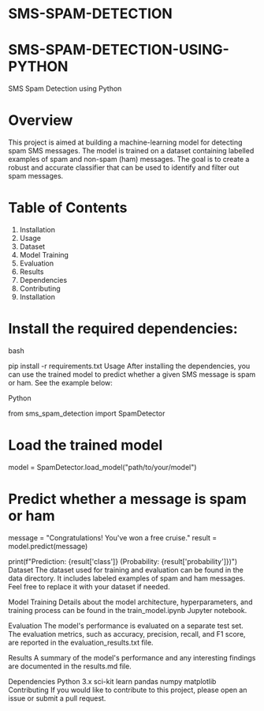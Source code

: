 # SMS-SPAM-DETECTION
# SMS-SPAM-DETECTION-USING-PYTHON
SMS Spam Detection using Python
# Overview
This project is aimed at building a machine-learning model for detecting spam SMS messages. The model is trained on a dataset containing labelled examples of spam and non-spam (ham) messages. The goal is to create a robust and accurate classifier that can be used to identify and filter out spam messages.

# Table of Contents
 1. Installation
 2. Usage
 3. Dataset
 4. Model Training
 5. Evaluation
 6. Results
 7. Dependencies
 8. Contributing
 9. Installation

# Install the required dependencies:

bash

pip install -r requirements.txt Usage After installing the dependencies, you can use the trained model to predict whether a given SMS message is spam or ham. See the example below:

Python

from sms_spam_detection import SpamDetector

# Load the trained model
model = SpamDetector.load_model("path/to/your/model")

# Predict whether a message is spam or ham
message = "Congratulations! You've won a free cruise." result = model.predict(message)

print(f"Prediction: {result['class']} (Probability: {result['probability']})") Dataset The dataset used for training and evaluation can be found in the data directory. It includes labeled examples of spam and ham messages. Feel free to replace it with your dataset if needed.

Model Training Details about the model architecture, hyperparameters, and training process can be found in the train_model.ipynb Jupyter notebook.

Evaluation The model's performance is evaluated on a separate test set. The evaluation metrics, such as accuracy, precision, recall, and F1 score, are reported in the evaluation_results.txt file.

Results A summary of the model's performance and any interesting findings are documented in the results.md file.

Dependencies Python 3.x sci-kit learn pandas numpy matplotlib Contributing If you would like to contribute to this project, please open an issue or submit a pull request.
